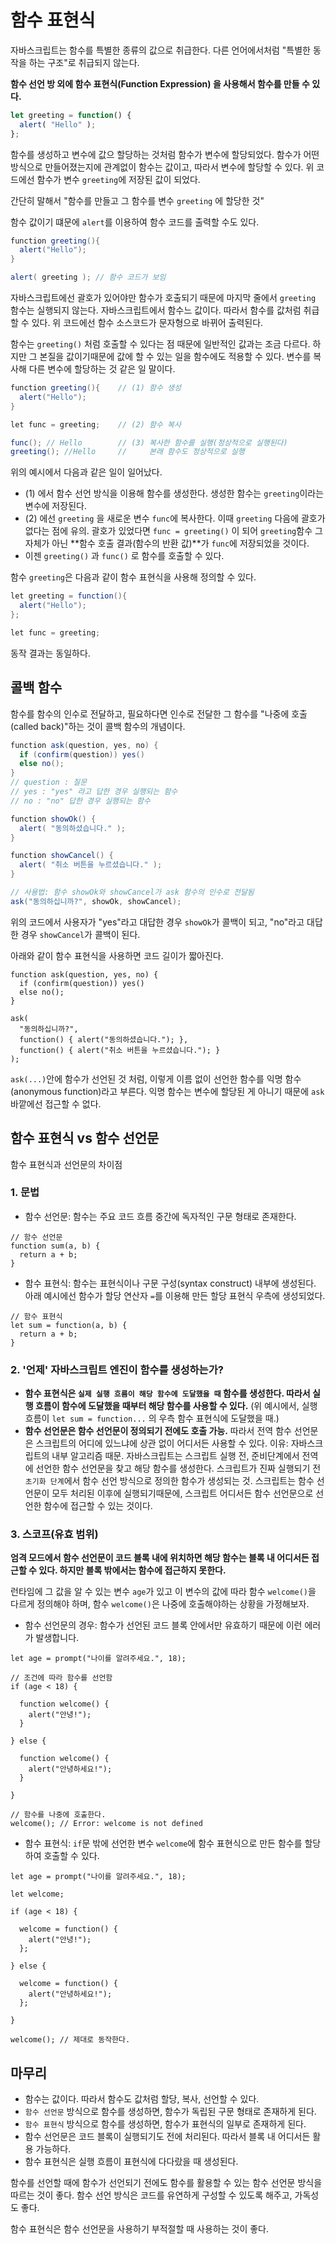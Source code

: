 # 함수 표현식

자바스크립트는 함수를 특별한 종류의 값으로 취급한다. 다른 언어에서처럼 "특별한 동작을 하는 구조"로 취급되지 않는다.

**함수 선언 방 외에 함수 표현식(Function Expression) 을 사용해서 함수를 만들 수 있다.**
```javascript
let greeting = function() {
  alert( "Hello" );
};
```
함수를 생성하고 변수에 값으 할당하는 것처럼 함수가 변수에 할당되었다. 함수가 어떤 방식으로 만들어졌는지에 관계없이 함수는 값이고,
따라서 변수에 할당할 수 있다. 위 코드에선 함수가 변수 `greeting`에 저장된 값이 되었다.

간단히 말해서 "함수를 만들고 그 함수를 변수 `greeting` 에 할당한 것"

함수 값이기 떄문에 `alert`를 이용하여 함수 코드를 출력할 수도 있다.

```java
function greeting(){
  alert("Hello");
}

alert( greeting ); // 함수 코드가 보임
```
자바스크립트에선 괄호가 있어야만 함수가 호출되기 때문에 마지막 줄에서 `greeting` 함수는 실행되지 않는다.
자바스크립트에서 함수느 값이다. 따라서 함수를 값처럼 취급할 수 있다. 위 코드에선 함수 소스코드가 문자형으로 바뀌어 출력된다.

함수는 `greeting()` 처럼 호출할 수 있다는 점 때문에 일반적인 값과는 조금 다르다.
하지만 그 본질을 값이기때문에 값에 할 수 있는 일을 함수에도 적용할 수 있다.
변수를 복사해 다른 변수에 할당하는 것 같은 일 말이다.

```java
function greeting(){    // (1) 함수 생성
  alert("Hello");
}

let func = greeting;    // (2) 함수 복사

func(); // Hello        // (3) 복사한 함수를 실행(정상적으로 실행된다)
greeting(); //Hello     //     본래 함수도 정상적으로 실행

```
위의 예시에서 다음과 같은 일이 일어났다.
* (1) 에서 함수 선언 방식을 이용해 함수를 생성한다. 생성한 함수는 `greeting`이라는 변수에 저장된다.
* (2) 에선 `greeting` 을 새로운 변수 `func`에 복사한다. 이때 `greeting` 다음에 괄호가 없다는 점에 유의.
  괄호가 있었다면 `func = greeting()` 이 되어 `greeting`함수 그 자체가 아닌 **함수 호출 결과(함수의 반환 값)**가
  `func`에 저장되었을 것이다.
* 이젠 `greeting()` 과 `func()` 로 함수를 호출할 수 있다.

함수 `greeting`은 다음과 같이 함수 표현식을 사용해 정의할 수 있다.

```java
let greeting = function(){
  alert("Hello");
};

let func = greeting;
```
동작 결과는 동일하다.

## 콜백 함수
함수를 함수의 인수로 전달하고, 필요하다면 인수로 전달한 그 함수를 "나중에 호출(called back)"하는 것이 콜백 함수의 개념이다.

```java
function ask(question, yes, no) {
  if (confirm(question)) yes()
  else no();
}
// question : 질문
// yes : "yes" 라고 답한 경우 실행되는 함수
// no : "no" 답한 경우 실행되는 함수

function showOk() {
  alert( "동의하셨습니다." );
}

function showCancel() {
  alert( "취소 버튼을 누르셨습니다." );
}

// 사용법: 함수 showOk와 showCancel가 ask 함수의 인수로 전달됨
ask("동의하십니까?", showOk, showCancel);
```
위의 코드에서 사용자가 "yes"라고 대답한 경우 `showOk`가 콜백이 되고, "no"라고 대답한 경우 `showCancel`가 콜백이 된다.

아래와 같이 함수 표현식을 사용하면 코드 길이가 짧아진다.
```
function ask(question, yes, no) {
  if (confirm(question)) yes()
  else no();
}

ask(
  "동의하십니까?",
  function() { alert("동의하셨습니다."); },
  function() { alert("취소 버튼을 누르셨습니다."); }
);

```

`ask(...)`안에 함수가 선언된 것 처럼, 이렇게 이름 없이 선언한 함수를 익명 함수(anonymous function)라고 부른다.
익명 함수는 변수에 할당된 게 아니기 때문에 `ask` 바깥에선 접근할 수 없다.

## 함수 표현식 vs 함수 선언문
함수 표현식과 선언문의 차이점
### 1. 문법
* 함수 선언문: 함수는 주요 코드 흐름 중간에 독자적인 구문 형태로 존재한다.

```
// 함수 선언문
function sum(a, b) {
  return a + b;
}
```

* 함수 표현식: 함수는 표현식이나 구문 구성(syntax construct) 내부에 생성된다.
  아래 예시에선 함수가 할당 연산자 `=`를 이용해 만든 할당 표현식 우측에 생성되었다.
```
// 함수 표현식
let sum = function(a, b) {
  return a + b;
}
```

### 2. '언제' 자바스크립트 엔진이 함수를 생성하는가?
* **함수 표현식은 `실제 실행 흐름이 해당 함수에 도달했을 때` 함수를 생성한다. 따라서 실행 흐름이 함수에 도달했을 때부터 해당 함수를 사용할 수 있다.**
  (위 예시에서, 실행 흐름이 `let sum = function...` 의 우측 함수 표현식에 도달했을 때.)
* **함수 선언문은 함수 선언문이 정의되기 전에도 호출 가능.**
  따라서 전역 함수 선언문은 스크립트의 어디에 있느냐에 상관 없이 어디서든 사용할 수 있다.
  이유: 자바스크립트의 내부 알고리즘 때문. 자바스크립트는 스크립트 실행 전, 준비단계에서 전역에 선언한 함수 선언문을 찾고 해당 함수를 생성한다.
       스크립트가 진짜 실행되기 전 `초기화 단계`에서 함수 선언 방식으로 정의한 함수가 생성되는 것.
       스크립트는 함수 선언문이 모두 처리된 이후에 실행되기때문에, 스크립트 어디서든 함수 선언문으로 선언한 함수에 접근할 수 있는 것이다.
       
### 3. 스코프(유효 범위)
**엄격 모드에서 함수 선언문이 코드 블록 내에 위치하면 해당 함수는 블록 내 어디서든 접근할 수 있다. 하지만 블록 밖에서는 함수에 접근하지 못한다.**

런타임에 그 값을 알 수 있는 변수 `age`가 있고 이 변수의 값에 따라 함수 `welcome()`을 다르게 정의해야 하며, 함수 `welcome()`은 나중에 호출해야하는 상황을 가정해보자.

* 함수 선언문의 경우: 함수가 선언된 코드 블록 안에서만 유효하기 때문에 이런 에러가 발생합니다.

```
let age = prompt("나이를 알려주세요.", 18);

// 조건에 따라 함수를 선언함
if (age < 18) {

  function welcome() {
    alert("안녕!");
  }

} else {

  function welcome() {
    alert("안녕하세요!");
  }

}

// 함수를 나중에 호출한다.
welcome(); // Error: welcome is not defined

```
* 함수 표현식: `if`문 밖에 선언한 변수 `welcome`에 함수 표현식으로 만든 함수를 할당하여 호출할 수 있다.

```
let age = prompt("나이를 알려주세요.", 18);

let welcome;

if (age < 18) {

  welcome = function() {
    alert("안녕!");
  };

} else {

  welcome = function() {
    alert("안녕하세요!");
  };

}

welcome(); // 제대로 동작한다.
```

## 마무리
* 함수는 값이다. 따라서 함수도 값처럼 할당, 복사, 선언할 수 있다.
* `함수 선언문` 방식으로 함수를 생성하면, 함수가 독립된 구문 형태로 존재하게 된다.
* `함수 표현식` 방식으로 함수를 생성하면, 함수가 표현식의 일부로 존재하게 된다.
* 함수 선언문은 코드 블록이 실행되기도 전에 처리된다. 따라서 블록 내 어디서든 활용 가능하다.
* 함수 표현식은 실행 흐름이 표현식에 다다랐을 때 생성된다.

함수를 선언할 때에 함수가 선언되기 전에도 함수를 활용할 수 있는 함수 선언문 방식을 따르는 것이 좋다. 
함수 선언 방식은 코드를 유연하게 구성할 수 있도록 해주고, 가독성도 좋다.

함수 표현식은 함수 선언문을 사용하기 부적절할 때 사용하는 것이 좋다.
  

